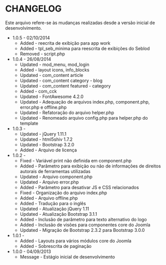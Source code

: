 CHANGELOG
=============

Este arquivo refere-se às mudanças realizadas desde a versão inicial de desenvolvimento.

* 1.0.5 - 02/10/2014
  * Added - reecrita de exibição para app work
  * Added - tpl_seb_minima para reescrita de exibições do Seblod
  * Removed - script.php
* 1.0.4 - 26/08/2014
  * Updated - mod_menu, mod_login
  * Added - layout icons, info_blocks
  * Updated - com_content article
  * Updated - com_content category - blog
  * Updated - com_content featured - category
  * Added - com_cck
  * Updated - FontAwesome 4.2.0
  * Updated - Adequação de arquivos index.php, component.php, error.php e offline.php
  * Updated - Refatoração do arquivo helper.php
  * Updated - Renomeado arquivo config.php para helper.php do template
* 1.0.3 -
  * Updated - jQuery 1.11.1
  * Updated - html5shiv 1.7.2
  * Updated - Bootstrap 3.2.0
  * Added - Arquivo de licença
* 1.0.2 -
  * Fixed - Variável print não definida em component.php
  * Added - Parâmetro para exibição ou não de informações de direitos autorais de ferramentas utilizadas
  * Updated - Arquivo component.php
  * Updated - Arquivo error.php
  * Added - Parâmetro para desativar JS e CSS relacionados
  * Fixed - Organização do arquivo index.php
  * Added - Arquivo offline.php
  * Added - Tradução para o inglês
  * Updated - Atualização jQuery 1.11
  * Updated - Atualização Bootstrap 3.1.1
  * Added - Inclusão de parâmetro para texto alternativo do logo
  * Added - Inclusão de visões para componentes core do Joomla
  * Updated - Migração de Bootstrap 2.3.2 para Bootstrap 3.0.0
* 1.0.1 -
  * Added - Layouts para vários módulos core do Joomla
  * Added - Sobrescrita de paginação
* 1.0.0 - 04/09/2013
  * Message - Estágio inicial de desenvolvimento
